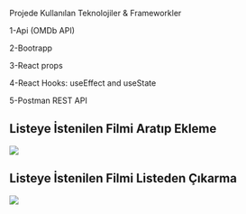 Projede Kullanılan Teknolojiler & Frameworkler

1-Api (OMDb API)

2-Bootrapp

3-React props

4-React Hooks: useEffect and useState

5-Postman REST API

## Listeye İstenilen Filmi Aratıp Ekleme
![](https://media.giphy.com/media/A0e1TvQvPS7D9JkkPK/giphy.gif)

## Listeye İstenilen Filmi Listeden Çıkarma
![](https://media.giphy.com/media/puty27BqErgIqKNbMH/giphy.gif)


